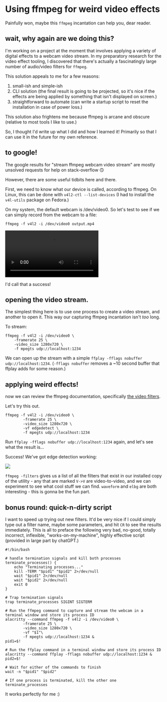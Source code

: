 # Using ffmpeg for weird video effects

Painfully won, maybe this `ffmpeg` incantation can help you, dear reader.

## wait, why again are we doing this?

I'm working on a project at the moment that involves applying a variety of digital effects to a webcam video stream. In my preparatory research for the video effect tooling, I discovered that there's actually a fascinatingly large number of audio/video filters for `ffmpeg`. 

This solution appeals to me for a few reasons:

1. small-ish and simple-ish
2. CLI solution (the final result is going to be projected, so it's nice if the effects are being applied by something that isn't displayed on screen.)
3. straightforward to automate (can write a startup script to reset the installation in case of power loss.)

This solution also frightens me because ffmpeg is arcane and obscure (relative to most tools I like to use.)

So, I thought I'd write up what I did and how I learned it! Primarily so that I can use it in the future for my own reference.

## to google!

The google results for "stream ffmpeg webcam video stream" are mostly unsolved requests for help on stack-overflow 🙃

However, there are some useful tidbits here and there.

First, we need to know what our device is called, according to ffmpeg. On Linux, this can be done with `v4l2-ctl --list-devices` (I had to install the `v4l-utils` package on Fedora.)

On my system, the default webcam is /dev/video0. So let's test to see if we can simply record from the webcam to a file:

```
ffmpeg -f v4l2 -i /dev/video0 output.mp4 
```

![](/assets/photos/blogposts/ffmpeg-filters/ffmpeg-article-video.mp4)

I'd call that a success!

## opening the video stream.

The simplest thing here is to use one process to create a video stream, and another to open it. This way our capturing ffmpeg incantation isn't *too* long.


To stream:

```
ffmpeg -f v4l2 -i /dev/video0 \
    -framerate 25 \
    -video_size 1280x720 \
    -f mpegts udp://localhost:1234
```

We can open up the stream with a simple `ffplay -fflags nobuffer udp://localhost:1234`. (`-fflags nobuffer` removes a ~10 second buffer that ffplay adds for some reason.)

## applying weird effects!

now we can review the ffmpeg documentation, specifically [the video filters](https://ffmpeg.org/ffmpeg-filters.html#Video-Filters).

Let's try this out.

```
ffmpeg -f v4l2 -i /dev/video0 \
        -framerate 25 \
        -video_size 1280x720 \
        -vf edgedetect \
        -f mpegts udp://localhost:1234
```

Run `ffplay -fflags nobuffer udp://localhost:1234` again, and let's see what the result is...

Success! We've got edge detection working:

![](/assets/photos/blogposts/ffmpeg-filters/edge-detection-filter.png)

`ffmpeg -filters` gives us a list of all the filters that exist in our installed copy of the utility - any that are marked `V->V` are video-to-video, and we can experiment to see what cool stuff we can find. `waveform` and `elbg` are both interesting - this is gonna be the fun part.

## bonus round: quick-n-dirty script

I want to speed up trying out new filters. It'd be very nice if I could simply type out a filter name, maybe some parameters, and hit `CR` to see the results immediately. This is all to preface the following very bad, no-good, totally incorrect, inflexible, "works-on-my-machine", highly effective script (provided in large part by chatGPT.)

```
#!/bin/bash

# handle termination signals and kill both processes
terminate_processes() {
    echo "Terminating processes..."
    kill -TERM "$pid1" "$pid2" 2>/dev/null
    wait "$pid1" 2>/dev/null
    wait "$pid2" 2>/dev/null
    exit 0
}

# Trap termination signals
trap terminate_processes SIGINT SIGTERM

# Run the ffmpeg command to capture and stream the webcam in a terminal window and store its process ID
alacritty --command ffmpeg -f v4l2 -i /dev/video0 \
        -framerate 25 \
        -video_size 1280x720 \
        -vf "$1"\
        -f mpegts udp://localhost:1234 &
pid1=$!

# Run the ffplay command in a terminal window and store its process ID
alacritty --command ffplay -fflags nobuffer udp://localhost:1234 &
pid2=$!

# Wait for either of the commands to finish
wait -n "$pid1" "$pid2"

# If one process is terminated, kill the other one
terminate_processes
```

It works perfectly for me :)
